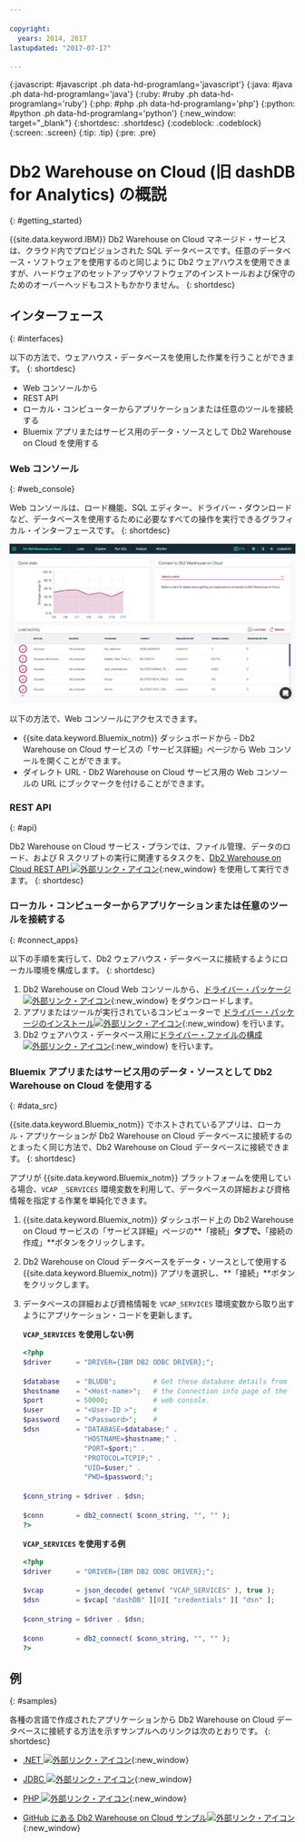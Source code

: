 ```yaml
---

copyright:
  years: 2014, 2017
lastupdated: "2017-07-17"

---
```


<!-- Attribute definitions --> 
{:javascript: #javascript .ph data-hd-programlang='javascript'}
{:java: #java .ph data-hd-programlang='java'}
{:ruby: #ruby .ph data-hd-programlang='ruby'}
{:php: #php .ph data-hd-programlang='php'}
{:python: #python .ph data-hd-programlang='python'}
{:new_window: target="_blank"}
{:shortdesc: .shortdesc}
{:codeblock: .codeblock}
{:screen: .screen}
{:tip: .tip}
{:pre: .pre}

# Db2 Warehouse on Cloud (旧 dashDB for Analytics) の概説
{: #getting_started}

{{site.data.keyword.IBM}} Db2 Warehouse on Cloud マネージド・サービスは、クラウド内でプロビジョンされた SQL データベースです。任意のデータベース・ソフトウェアを使用するのと同じように Db2 ウェアハウスを使用できますが、ハードウェアのセットアップやソフトウェアのインストールおよび保守のためのオーバーヘッドもコストもかかりません。
{: shortdesc}

## インターフェース
{: #interfaces}

以下の方法で、ウェアハウス・データベースを使用した作業を行うことができます。
{: shortdesc}

   * Web コンソールから
   * REST API
   * ローカル・コンピューターからアプリケーションまたは任意のツールを接続する
   * Bluemix アプリまたはサービス用のデータ・ソースとして Db2 Warehouse on Cloud を使用する

### Web コンソール
{: #web_console}

Web コンソールは、ロード機能、SQL エディター、ドライバー・ダウンロードなど、データベースを使用するために必要なすべての操作を実行できるグラフィカル・インターフェースです。
{: shortdesc}

![Web コンソールのダッシュボード・ページの表示](images/console_v2.png)

<!-- Click the link to take a tour of the {{site.data.keyword.dashdbshort_notm}} for Analytics web console: [General tour ![External link icon](../../icons/launch-glyph.svg "External link icon")](http://ibm.biz/dashdb-general-quick-tour "External link icon"){:new_window}. -->

以下の方法で、Web コンソールにアクセスできます。
   * {{site.data.keyword.Bluemix_notm}} ダッシュボードから - Db2 Warehouse on Cloud サービスの「サービス詳細」ページから Web コンソールを開くことができます。
   * ダイレクト URL - Db2 Warehouse on Cloud サービス用の Web コンソールの URL にブックマークを付けることができます。

### REST API
{: #api}

Db2 Warehouse on Cloud サービス・プランでは、ファイル管理、データのロード、および R スクリプトの実行に関連するタスクを、[Db2 Warehouse on Cloud REST API ![外部リンク・アイコン](../../icons/launch-glyph.svg "外部リンク・アイコン")](http://ibm.biz/dashdb-api "外部リンク・アイコン"){:new_window} を使用して実行できます。
{: shortdesc}

### ローカル・コンピューターからアプリケーションまたは任意のツールを接続する
{: #connect_apps}

以下の手順を実行して、Db2 ウェアハウス・データベースに接続するようにローカル環境を構成します。
{: shortdesc}

1. Db2 Warehouse on Cloud Web コンソールから、[ドライバー・パッケージ ![外部リンク・アイコン](../../icons/launch-glyph.svg "外部リンク・アイコン")](https://www.ibm.com/support/knowledgecenter/SS6NHC/com.ibm.swg.im.dashdb.doc/connecting/connect_driver_package.html "外部リンク・アイコン"){:new_window} をダウンロードします。
2. アプリまたはツールが実行されているコンピューターで [ドライバー・パッケージのインストール![外部リンク・アイコン](../../icons/launch-glyph.svg "外部リンク・アイコン")](https://www.ibm.com/support/knowledgecenter/SS6NHC/com.ibm.swg.im.dashdb.doc/connecting/connect_driver_package_install.html "外部リンク・アイコン"){:new_window} を行います。
3. Db2 ウェアハウス・データベース用に[ドライバー・ファイルの構成 ![外部リンク・アイコン](../../icons/launch-glyph.svg "外部リンク・アイコン")](https://www.ibm.com/support/knowledgecenter/en/SS6NHC/com.ibm.swg.im.dashdb.doc/connecting/connect_driver_package_config.html "外部リンク・アイコン"){:new_window} を行います。

### Bluemix アプリまたはサービス用のデータ・ソースとして Db2 Warehouse on Cloud を使用する
{: #data_src}

{{site.data.keyword.Bluemix_notm}} でホストされているアプリは、ローカル・アプリケーションが Db2 Warehouse on Cloud データベースに接続するのとまったく同じ方法で、Db2 Warehouse on Cloud データベースに接続できます。
{: shortdesc}

アプリが {{site.data.keyword.Bluemix_notm}} プラットフォームを使用している場合、`VCAP _SERVICES` 環境変数を利用して、データベースの詳細および資格情報を指定する作業を単純化できます。
1. {{site.data.keyword.Bluemix_notm}} ダッシュボード上の Db2 Warehouse on Cloud サービスの「サービス詳細」ページの**「接続」**タブで、**「接続の作成」**ボタンをクリックします。
2. Db2 Warehouse on Cloud データベースをデータ・ソースとして使用する {{site.data.keyword.Bluemix_notm}} アプリを選択し、**「接続」**ボタンをクリックします。
3. データベースの詳細および資格情報を `VCAP_SERVICES` 環境変数から取り出すようにアプリケーション・コードを更新します。

    **`VCAP_SERVICES` を使用しない例**

    ```php
    <?php
    $driver      = "DRIVER={IBM DB2 ODBC DRIVER};";

    $database    = "BLUDB";         # Get these database details from
    $hostname    = "<Host-name>";   # the Connection info page of the
    $port        = 50000;           # web console.
    $user        = "<User-ID >";    #
    $password    = "<Password>";    #
    $dsn         = "DATABASE=$database;" .
                   "HOSTNAME=$hostname;" .
                   "PORT=$port;" .
                   "PROTOCOL=TCPIP;" .
                   "UID=$user;" .
                   "PWD=$password;";

    $conn_string = $driver . $dsn;

    $conn        = db2_connect( $conn_string, "", "" );
    ?>
    ```

    **`VCAP_SERVICES` を使用する例**

    ```php
    <?php
    $driver      = "DRIVER={IBM DB2 ODBC DRIVER};";

    $vcap        = json_decode( getenv( "VCAP_SERVICES" ), true );
    $dsn         = $vcap[ "dashDB" ][0][ "credentials" ][ "dsn" ];

    $conn_string = $driver . $dsn;
                                   
    $conn        = db2_connect( $conn_string, "", "" );
    ?>
    ```

## 例
{: #samples}

各種の言語で作成されたアプリケーションから Db2 Warehouse on Cloud データベースに接続する方法を示すサンプルへのリンクは次のとおりです。
{: shortdesc}

   * [.NET ![外部リンク・アイコン](../../icons/launch-glyph.svg "外部リンク・アイコン")](https://www.ibm.com/support/knowledgecenter/SS6NHC/com.ibm.swg.im.dashdb.doc/connecting/connect_connecting__net_applications.html "外部リンク・アイコン"){:new_window}
<!-- * [JAVA ![External link icon](../../icons/launch-glyph.svg "External link icon")](https://www.ibm.com/support/knowledgecenter/SS6NHC/com.ibm.swg.im.dashdb.doc/connecting/connect_connecting_java.html "External link icon"){:new_window} -->
   * [JDBC ![外部リンク・アイコン](../../icons/launch-glyph.svg "外部リンク・アイコン")](https://www.ibm.com/support/knowledgecenter/SS6NHC/com.ibm.swg.im.dashdb.doc/connecting/connect_connecting_jdbc_applications.html "外部リンク・アイコン"){:new_window}
<!-- * [Node.js ![External link icon](../../icons/launch-glyph.svg "External link icon")](https://www.ibm.com/support/knowledgecenter/SS6NHC/com.ibm.swg.im.dashdb.doc/connecting/connect_connecting_nodejs.html "External link icon"){:new_window} -->
   * [PHP ![外部リンク・アイコン](../../icons/launch-glyph.svg "外部リンク・アイコン")](https://www.ibm.com/support/knowledgecenter/SS6NHC/com.ibm.swg.im.dashdb.doc/connecting/connect_connecting_php.html "外部リンク・アイコン"){:new_window}
<!-- * [Python ![External link icon](../../icons/launch-glyph.svg "External link icon")](https://www.ibm.com/support/knowledgecenter/SS6NHC/com.ibm.swg.im.dashdb.doc/connecting/connect_connecting_python.html "External link icon"){:new_window} -->
   * [GitHub にある Db2 Warehouse on Cloud サンプル![外部リンク・アイコン](../../icons/launch-glyph.svg "外部リンク・アイコン")](https://github.com/IBM-Bluemix/dashdb-nodejs-helloworld "外部リンク・アイコン"){:new_window}


